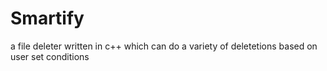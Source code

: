 # Smartify
a file deleter written in c++ which can do a variety of deletetions based on user set conditions
